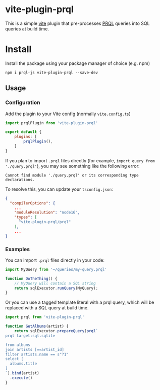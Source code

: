 # vite-plugin-prql

This is a simple [vite](https://vitejs.dev/) plugin that pre-processes [PRQL](https://prql-lang.org/) queries into SQL queries at build time.

# Install

Install the package using your package manager of choice (e.g. npm)

```
npm i prql-js vite-plugin-prql --save-dev
```

## Usage

### Configuration

Add the plugin to your Vite config (normally `vite.config.ts`)

```Javascript
import prqlPlugin from 'vite-plugin-prql'

export default {
    plugins: [
        prqlPlugin(),
    ]
}
```

If you plan to import `.prql` files directly (for example, `import query from './query.prql'`), you may see something like the following error:

```
Cannot find module './query.prql' or its corresponding type declarations.
```

To resolve this, you can update your `tsconfig.json`:

```json
{
  "compilerOptions": {
    ...
    "moduleResolution": "node16",
    "types": [
      "vite-plugin-prql/prql"
    ],
    ...
}
```

### Examples

You can import `.prql` files directly in your code:

```Javascript
import MyQuery from '~/queries/my-query.prql'

function DoTheThing() {
    // MyQuery will contain a SQL string
    return sqlExecutor.runQuery(MyQuery);
}
```

Or you can use a tagged template literal with a prql query, which will be replaced with a SQL query at build time.

```Javascript
import prql from 'vite-plugin-prql'

function GetAlbums(artist) {
    return sqlExecutor.prepareQuery(prql`
prql target:sql.sqlite

from albums
join artists [==artist_id]
filter artists.name == s"?1"
select [
  albums.title
]
`).bind(artist)
  .execute()
}
```
